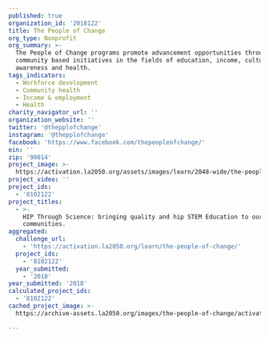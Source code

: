 ```yaml
---
published: true
organization_id: '2018122'
title: The People of Change
org_type: Nonprofit
org_summary: >-
  The People of Change programs promote advancement opportunities through
  community based initiatives in the fields of education, income, cultural
  awareness and health.
tags_indicators:
  - Workforce development
  - Community health
  - Income & employment
  - Health
charity_navigator_url: ''
organization_website: ''
twitter: '@thepplofchange'
instagram: '@thepplofchange'
facebook: 'https://www.facebook.com/thepeopleofchange/'
ein: ''
zip: '90014'
project_image: >-
  https://activation.la2050.org/assets/images/learn/2048-wide/the-people-of-change.jpg
project_video: ''
project_ids:
  - '8102122'
project_titles:
  - >-
    HIP Through Science: bringing quality and hip STEM Education to our urban
    communities.
aggregated:
  challenge_url:
    - 'https://activation.la2050.org/learn/the-people-of-change/'
  project_ids:
    - '8102122'
  year_submitted:
    - '2018'
year_submitted: '2018'
calculated_project_ids:
  - '8102122'
cached_project_image: >-
  https://archive-assets.la2050.org/images/the-people-of-change/activation.la2050.org/assets/images/learn/2048-wide/the-people-of-change.jpg

---
```


